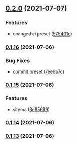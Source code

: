 ## [0.2.0](https://github.com/simonecorsi/simonecorsi.dev/compare/v0.1.16...v0.2.0) (2021-07-07)


### Features

* changed ci preset ([575401e](https://github.com/simonecorsi/simonecorsi.dev/commit/575401e9835a5f58e8f15a603c9baee7d013b25e))

### [0.1.16](https://github.com/simonecorsi/simonecorsi.dev/compare/v0.1.15...v0.1.16) (2021-07-06)


### Bug Fixes

* commit preset ([7ee6a7c](https://github.com/simonecorsi/simonecorsi.dev/commit/7ee6a7c12242bf81e052b2193159b911b16d0fd7))

### [0.1.15](https://github.com/simonecorsi/simonecorsi.dev/compare/v0.1.14...v0.1.15) (2021-07-06)


### Features

* sitema ([3e85699](https://github.com/simonecorsi/simonecorsi.dev/commit/3e85699d66c5898fed35c22709667a187f6ccba7))

### [0.1.14](https://github.com/simonecorsi/simonecorsi.dev/compare/v0.1.13...v0.1.14) (2021-07-06)

### [0.1.13](https://github.com/simonecorsi/simonecorsi.dev/compare/v0.1.12...v0.1.13) (2021-07-06)

